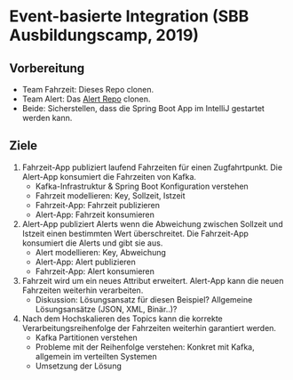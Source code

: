 # Event-basierte Integration (SBB Ausbildungscamp, 2019)

## Vorbereitung
* Team Fahrzeit: Dieses Repo clonen. 
* Team Alert: Das [Alert Repo]( https://github.com/kguelseven/ausbildungscamp-alert-kafka) clonen.
* Beide: Sicherstellen, dass die Spring Boot App im IntelliJ gestartet werden kann. 

## Ziele 
1. Fahrzeit-App publiziert laufend Fahrzeiten für einen Zugfahrtpunkt. Die Alert-App konsumiert die Fahrzeiten von Kafka.
    * Kafka-Infrastruktur & Spring Boot Konfiguration verstehen
    * Fahrzeit modellieren: Key, Sollzeit, Istzeit
    * Fahrzeit-App: Fahrzeit publizieren 
    * Alert-App: Fahrzeit konsumieren
2. Alert-App publiziert Alerts wenn die Abweichung zwischen Sollzeit und Istzeit einen bestimmten Wert überschreitet. Die Fahrzeit-App konsumiert die Alerts und gibt sie aus. 
    * Alert modellieren: Key, Abweichung
    * Alert-App: Alert publizieren
    * Fahrzeit-App: Alert konsumieren
3. Fahrzeit wird um ein neues Attribut erweitert. Alert-App kann die neuen Fahrzeiten weiterhin verarbeiten. 
    * Diskussion: Lösungsansatz für diesen Beispiel? Allgemeine Lösungsansätze (JSON, XML, Binär..)?
4. Nach dem Hochskalieren des Topics kann die korrekte Verarbeitungsreihenfolge der Fahrzeiten weiterhin garantiert werden. 
    * Kafka Partitionen verstehen
    * Probleme mit der Reihenfolge verstehen: Konkret mit Kafka, allgemein im verteilten Systemen
    * Umsetzung der Lösung 
   
